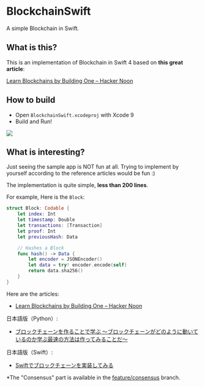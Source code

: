 # BlockchainSwift

A simple Blockchain in Swift.

## What is this?

This is an implementation of Blockchain in Swift 4 based on **this great article**:

[Learn Blockchains by Building One – Hacker Noon](https://hackernoon.com/learn-blockchains-by-building-one-117428612f46)


## How to build

- Open `BlockchainSwift.xcodeproj` with Xcode 9
- Build and Run!

![](blockchainsample.gif)

## What is interesting?

Just seeing the sample app is NOT fun at all. Trying to implement by yourself according to the reference articles would be fun :)

The implementation is quite simple, **less than 200 lines**.

For example, Here is the `Block`:

```swift:Block.swift
struct Block: Codable {
    let index: Int
    let timestamp: Double
    let transactions: [Transaction]
    let proof: Int
    let previousHash: Data

    // Hashes a Block
    func hash() -> Data {
        let encoder = JSONEncoder()
        let data = try! encoder.encode(self)
        return data.sha256()
    }
}
```

Here are the articles:

- [Learn Blockchains by Building One – Hacker Noon](https://hackernoon.com/learn-blockchains-by-building-one-117428612f46)


日本語版（Python）:

- [ブロックチェーンを作ることで学ぶ 〜ブロックチェーンがどのように動いているのか学ぶ最速の方法は作ってみることだ〜](https://qiita.com/hidehiro98/items/841ece65d896aeaa8a2a)

日本語版（Swift）:

- [Swiftでブロックチェーンを実装してみる](https://qiita.com/shu223/items/ebe59325f36fbf25e3d6)


*The "Consensus" part is available in the [feature/consensus](https://github.com/shu223/BlockchainSwift/tree/feature/consensus) branch.
